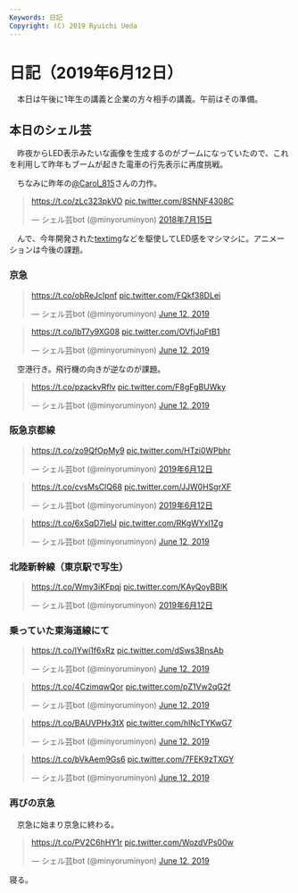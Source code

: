 ```yaml
---
Keywords: 日記
Copyright: (C) 2019 Ryuichi Ueda
---
```


# 日記（2019年6月12日）

　本日は午後に1年生の講義と企業の方々相手の講義。午前はその準備。

## 本日のシェル芸

　昨夜からLED表示みたいな画像を生成するのがブームになっていたので、これを利用して昨年もブームが起きた電車の行先表示に再度挑戦。

　ちなみに昨年の[@Carol_815](https://twitter.com/Carol_815)さんの力作。

<blockquote class="twitter-tweet" data-lang="ja"><p lang="und" dir="ltr"><a href="https://t.co/zLc323pkVO">https://t.co/zLc323pkVO</a> <a href="https://t.co/8SNNF4308C">pic.twitter.com/8SNNF4308C</a></p>&mdash; シェル芸bot (@minyoruminyon) <a href="https://twitter.com/minyoruminyon/status/1018427791191126016?ref_src=twsrc%5Etfw">2018年7月15日</a></blockquote>
<script async src="https://platform.twitter.com/widgets.js" charset="utf-8"></script>

　んで、今年開発された[textimg](https://github.com/jiro4989/textimg)などを駆使してLED感をマシマシに。アニメーションは今後の課題。

### 京急

<blockquote class="twitter-tweet" data-partner="tweetdeck"><p lang="und" dir="ltr"><a href="https://t.co/obReJcIpnf">https://t.co/obReJcIpnf</a> <a href="https://t.co/FQkf38DLei">pic.twitter.com/FQkf38DLei</a></p>&mdash; シェル芸bot (@minyoruminyon) <a href="https://twitter.com/minyoruminyon/status/1138813173660655618?ref_src=twsrc%5Etfw">June 12, 2019</a></blockquote>
<script async src="https://platform.twitter.com/widgets.js" charset="utf-8"></script>


<blockquote class="twitter-tweet" data-partner="tweetdeck"><p lang="und" dir="ltr"><a href="https://t.co/IbT7y9XG08">https://t.co/IbT7y9XG08</a> <a href="https://t.co/OVfjJqFtB1">pic.twitter.com/OVfjJqFtB1</a></p>&mdash; シェル芸bot (@minyoruminyon) <a href="https://twitter.com/minyoruminyon/status/1138597276564111360?ref_src=twsrc%5Etfw">June 12, 2019</a></blockquote>

　空港行き。飛行機の向きが逆なのが課題。

<blockquote class="twitter-tweet" data-partner="tweetdeck"><p lang="und" dir="ltr"><a href="https://t.co/pzackvRflv">https://t.co/pzackvRflv</a> <a href="https://t.co/F8gFgBUWky">pic.twitter.com/F8gFgBUWky</a></p>&mdash; シェル芸bot (@minyoruminyon) <a href="https://twitter.com/minyoruminyon/status/1138599193549742081?ref_src=twsrc%5Etfw">June 12, 2019</a></blockquote>


### 阪急京都線

<blockquote class="twitter-tweet" data-lang="ja"><p lang="und" dir="ltr"><a href="https://t.co/zo9QfOpMy9">https://t.co/zo9QfOpMy9</a> <a href="https://t.co/HTzi0WPbhr">pic.twitter.com/HTzi0WPbhr</a></p>&mdash; シェル芸bot (@minyoruminyon) <a href="https://twitter.com/minyoruminyon/status/1138643023108030464?ref_src=twsrc%5Etfw">2019年6月12日</a></blockquote>


<blockquote class="twitter-tweet" data-lang="ja"><p lang="und" dir="ltr"><a href="https://t.co/cvsMsClQ68">https://t.co/cvsMsClQ68</a> <a href="https://t.co/JJW0HSgrXF">pic.twitter.com/JJW0HSgrXF</a></p>&mdash; シェル芸bot (@minyoruminyon) <a href="https://twitter.com/minyoruminyon/status/1138648638542868485?ref_src=twsrc%5Etfw">2019年6月12日</a></blockquote>

<blockquote class="twitter-tweet" data-partner="tweetdeck"><p lang="und" dir="ltr"><a href="https://t.co/6xSqD7IelJ">https://t.co/6xSqD7IelJ</a> <a href="https://t.co/RKgWYxl1Zg">pic.twitter.com/RKgWYxl1Zg</a></p>&mdash; シェル芸bot (@minyoruminyon) <a href="https://twitter.com/minyoruminyon/status/1138650336472707073?ref_src=twsrc%5Etfw">June 12, 2019</a></blockquote>


### 北陸新幹線（東京駅で写生）

<blockquote class="twitter-tweet" data-lang="ja"><p lang="und" dir="ltr"><a href="https://t.co/Wmy3iKFpqj">https://t.co/Wmy3iKFpqj</a> <a href="https://t.co/KAyQoyBBlK">pic.twitter.com/KAyQoyBBlK</a></p>&mdash; シェル芸bot (@minyoruminyon) <a href="https://twitter.com/minyoruminyon/status/1138695351022448641?ref_src=twsrc%5Etfw">2019年6月12日</a></blockquote>

### 乗っていた東海道線にて

<blockquote class="twitter-tweet" data-partner="tweetdeck"><p lang="und" dir="ltr"><a href="https://t.co/lYwi1f6xRz">https://t.co/lYwi1f6xRz</a> <a href="https://t.co/dSws3BnsAb">pic.twitter.com/dSws3BnsAb</a></p>&mdash; シェル芸bot (@minyoruminyon) <a href="https://twitter.com/minyoruminyon/status/1138696658605170693?ref_src=twsrc%5Etfw">June 12, 2019</a></blockquote>

<blockquote class="twitter-tweet" data-partner="tweetdeck"><p lang="und" dir="ltr"><a href="https://t.co/4CzimqwQor">https://t.co/4CzimqwQor</a> <a href="https://t.co/pZ1Vw2qG2f">pic.twitter.com/pZ1Vw2qG2f</a></p>&mdash; シェル芸bot (@minyoruminyon) <a href="https://twitter.com/minyoruminyon/status/1138754430663139328?ref_src=twsrc%5Etfw">June 12, 2019</a></blockquote>
<script async src="https://platform.twitter.com/widgets.js" charset="utf-8"></script>


<blockquote class="twitter-tweet" data-partner="tweetdeck"><p lang="und" dir="ltr"><a href="https://t.co/BAUVPHx3tX">https://t.co/BAUVPHx3tX</a> <a href="https://t.co/hlNcTYKwG7">pic.twitter.com/hlNcTYKwG7</a></p>&mdash; シェル芸bot (@minyoruminyon) <a href="https://twitter.com/minyoruminyon/status/1138769536855887872?ref_src=twsrc%5Etfw">June 12, 2019</a></blockquote>
<script async src="https://platform.twitter.com/widgets.js" charset="utf-8"></script>


<blockquote class="twitter-tweet" data-partner="tweetdeck"><p lang="und" dir="ltr"><a href="https://t.co/bVkAem9Gs6">https://t.co/bVkAem9Gs6</a> <a href="https://t.co/7FEK9zTXGY">pic.twitter.com/7FEK9zTXGY</a></p>&mdash; シェル芸bot (@minyoruminyon) <a href="https://twitter.com/minyoruminyon/status/1138772833520082944?ref_src=twsrc%5Etfw">June 12, 2019</a></blockquote>


### 再びの京急

　京急に始まり京急に終わる。

<blockquote class="twitter-tweet" data-partner="tweetdeck"><p lang="und" dir="ltr"><a href="https://t.co/PV2C6hHY1r">https://t.co/PV2C6hHY1r</a> <a href="https://t.co/WozdVPs00w">pic.twitter.com/WozdVPs00w</a></p>&mdash; シェル芸bot (@minyoruminyon) <a href="https://twitter.com/minyoruminyon/status/1138599787018592256?ref_src=twsrc%5Etfw">June 12, 2019</a></blockquote>


寝る。
